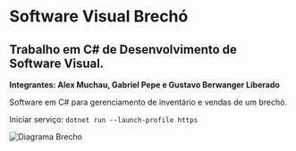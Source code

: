 # Software Visual Brechó
## Trabalho em C# de Desenvolvimento de Software Visual.

**Integrantes: Alex Muchau, Gabriel Pepe e Gustavo Berwanger Liberado**

Software em C# para gerenciamento de inventário e vendas de um brechó.

Iniciar serviço:
`dotnet run --launch-profile https`

![Diagrama Brecho](https://github.com/BerwanGus/trabalho-software-visual/assets/74881040/e49ecf2c-5f82-4b71-b5ed-d372c45b648c)
